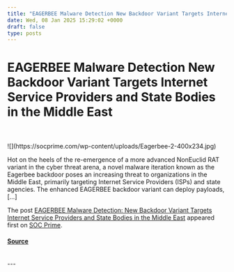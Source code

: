 ```yaml
---
title: "EAGERBEE Malware Detection New Backdoor Variant Targets Internet Service Providers and State Bodies in the Middle East"
date: Wed, 08 Jan 2025 15:29:02 +0000
draft: false
type: posts
---
```

# EAGERBEE Malware Detection New Backdoor Variant Targets Internet Service Providers and State Bodies in the Middle East

<br/>

<br/>
![](https://socprime.com/wp-content/uploads/Eagerbee-2-400x234.jpg)

Hot on the heels of the re-emergence of a more advanced NonEuclid RAT variant in the cyber threat arena, a novel malware iteration known as the Eagerbee backdoor poses an increasing threat to organizations in the Middle East, primarily targeting Internet Service Providers (ISPs) and state agencies. The enhanced EAGERBEE backdoor variant can deploy payloads, \[…\]

The post [EAGERBEE Malware Detection: New Backdoor Variant Targets Internet Service Providers and State Bodies in the Middle East](https://socprime.com/blog/eagerbee-malware-detection/) appeared first on [SOC Prime](https://socprime.com).

#### [Source](https://socprime.com/blog/eagerbee-malware-detection/)

<br/>
---
